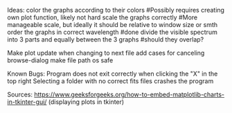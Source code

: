 Ideas:
color the graphs according to their colors #Possibly requires creating own plot function, likely not hard
scale the graphs correctly #More manageable scale, but ideally it should be relative to window size or smth
order the graphs in correct wavelength #done
divide the visible spectrum into 3 parts and equally between the 3 graphs #should they overlap?

Make plot update when changing to next file
add cases for canceling browse-dialog
make file path os safe

Known Bugs:
Program does not exit correctly when clicking the "X" in the top right
Selecting a folder with no correct fits files crashes the program

Sources:
https://www.geeksforgeeks.org/how-to-embed-matplotlib-charts-in-tkinter-gui/ (displaying plots in tkinter)